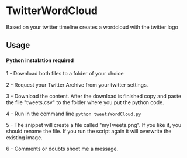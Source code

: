 # TwitterWordCloud
Based on your twitter timeline creates a wordcloud with the twitter logo

## Usage
#### Python instalation required
1 - Download both files to a folder of your choice

2 - Request your Twitter Archive from your twitter settings.

3 - Download the content. After the download is finished copy and paste the file "tweets.csv" 
to the folder where you put the python code.

4 - Run in the command line `python tweetsWordCloud.py`

5 - The snippet will create a file called "myTweets.png". If you like it, you should rename the file. If you run the script again
it will overwrite the existing image.

6 - Comments or doubts shoot me a message.
